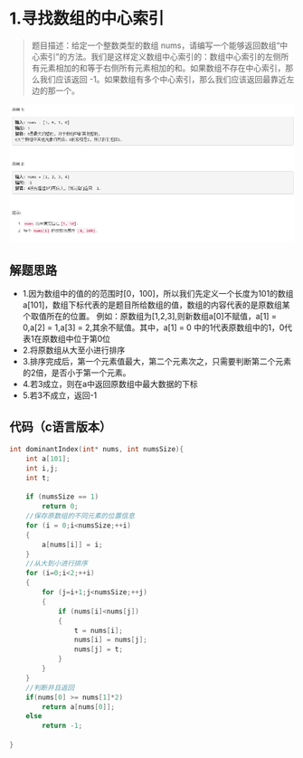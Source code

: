 # 1.寻找数组的中心索引

>题目描述：给定一个整数类型的数组 nums，请编写一个能够返回数组“中心索引”的方法。我们是这样定义数组中心索引的：数组中心索引的左侧所有元素相加的和等于右侧所有元素相加的和。如果数组不存在中心索引，那么我们应该返回 -1。如果数组有多个中心索引，那么我们应该返回最靠近左边的那一个。

![示例](images\数组_2.jpg)

## 解题思路

+ 1.因为数组中的值的的范围时[0，100]，所以我们先定义一个长度为101的数组a[101]，数组下标代表的是题目所给数组的值，数组的内容代表的是原数组某个取值所在的位置。  例如：原数组为[1,2,3],则新数组a[0]不赋值，a[1] = 0,a[2] = 1,a[3] = 2,其余不赋值。其中，a[1] = 0 中的1代表原数组中的1，0代表1在原数组中位于第0位
+ 2.将原数组从大至小进行排序
+ 3.排序完成后，第一个元素值最大，第二个元素次之，只需要判断第二个元素的2倍，是否小于第一个元素。
+ 4.若3成立，则在a中返回原数组中最大数据的下标
+ 5.若3不成立，返回-1

## 代码（c语言版本）

```c
int dominantIndex(int* nums, int numsSize){
    int a[101];
    int i,j;
    int t;

    if (numsSize == 1)
        return 0;
    //保存原数组的不同元素的位置信息
    for (i = 0;i<numsSize;++i)
    {
        a[nums[i]] = i;
    }
    //从大到小进行排序
    for (i=0;i<2;++i)
    {
        for (j=i+1;j<numsSize;++j)
        {
            if (nums[i]<nums[j])
            {
                t = nums[i];
                nums[i] = nums[j];
                nums[j] = t;
            }
        }
    }
    //判断并且返回
    if(nums[0] >= nums[1]*2)
        return a[nums[0]];
    else
        return -1;

}
```
